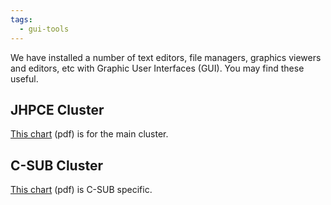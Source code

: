 ```yaml
---
tags:
  - gui-tools
---
```


We have installed a number of text editors, file managers, graphics viewers and editors, etc with Graphic User Interfaces (GUI). You may find these useful.

## JHPCE Cluster

[This chart](../sw/images/jhpce-3.0-gui-pkg-inventory.pdf) (pdf) is for the main cluster.

## C-SUB Cluster

[This chart](../sw/images/c-sub-gui-pkg-inventory.pdf) (pdf) is C-SUB specific.
